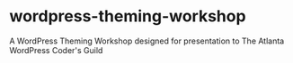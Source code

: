 # wordpress-theming-workshop
A WordPress Theming Workshop designed for presentation to The Atlanta WordPress Coder's Guild
